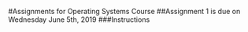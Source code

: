 #Assignments for Operating Systems Course
##Assignment 1 is due on Wednesday June 5th, 2019
###Instructions 